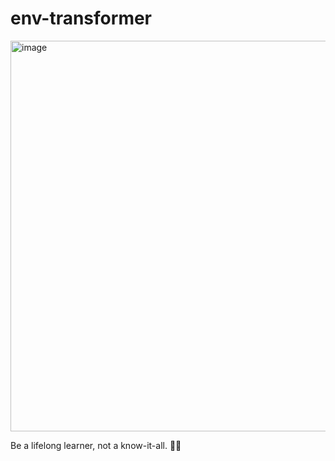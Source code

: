 # env-transformer

<img width="625" alt="image" src="https://github.com/user-attachments/assets/724d00ab-7cc7-4353-89d4-fa40512292b9" />


<!-- INSPIRATIONAL_QUOTE_START -->
Be a lifelong learner, not a know-it-all.
🧑‍💻
<!-- INSPIRATIONAL_QUOTE_END -->
